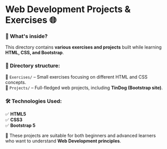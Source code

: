 # Web Development Projects & Exercises 🌐

### 📂 What's inside?
This directory contains **various exercises and projects** built while learning **HTML, CSS, and Bootstrap**.

### 🔹 Directory structure:
📁 `Exercises/` – Small exercises focusing on different HTML and CSS concepts.  
📁 `Projects/` – Full-fledged web projects, including **TinDog (Bootstrap site)**.  

### 🛠 Technologies Used:
✅ **HTML5**  
✅ **CSS3**  
✅ **Bootstrap 5**  

📌 These projects are suitable for both beginners and advanced learners who want to understand **Web Development principles**.